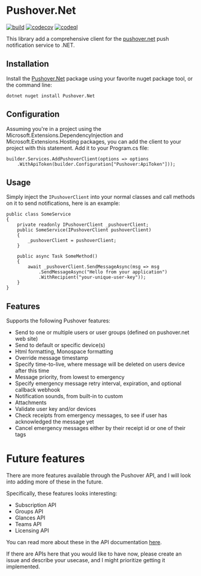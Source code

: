 # Pushover.Net

[![build](https://github.com/lassevk/Pushover.Net/actions/workflows/build.yml/badge.svg)](https://github.com/lassevk/Pushover.Net/actions/workflows/build.yml)
[![codecov](https://codecov.io/gh/lassevk/Pushover.Net/graph/badge.svg?token=N58US136E7)](https://codecov.io/gh/lassevk/Pushover.Net)
[![codeql](https://github.com/lassevk/Pushover.NEt/actions/workflows/github-code-scanning/codeql/badge.svg)](https://github.com/lassevk/Pushover.Net/actions/workflows/github-code-scanning/codeql)

This library add a comprehensive client for the [pushover.net](https://pushover.net)
push notification service to .NET.

## Installation

Install the [Pushover.Net](https://www.nuget.org/packages/Pushover.NET) package using your
favorite nuget package tool, or the command line:

    dotnet nuget install Pushover.Net

## Configuration

Assuming you're in a project using the Microsoft.Extensions.DependencyInjection and
Microsoft.Extensions.Hosting packages, you can add the client to your project with this
statement. Add it to your Program.cs file:

    builder.Services.AddPushoverClient(options => options
        .WithApiToken(builder.Configuration["Pushover:ApiToken"]));
   
## Usage

Simply inject the `IPushoverClient` into your normal classes and call methods on it to send
notifications, here is an example:

    public class SomeService
    {
        private readonly IPushoverClient _pushoverClient;
        public SomeService(IPushoverClient pushoverClient)
        {
            _pushoverClient = pushoverClient;
        }

        public async Task SomeMethod()
        {
            await _pushoverClient.SendMessageAsync(msg => msg
                .SendMessageAsync("Hello from your application")
                .WithRecipient("your-unique-user-key"));
        }
    }

## Features

Supports the following Pushover features:

* Send to one or multiple users or user groups (defined on pushover.net web site)
* Send to default or specific device(s)
* Html formatting, Monospace formatting
* Override message timestamp
* Specify time-to-live, where message will be deleted on users device after this time
* Message priority, from lowest to emergency
* Specify emergency message retry interval, expiration, and optional callback webhook
* Notification sounds, from built-in to custom
* Attachments
* Validate user key and/or devices
* Check receipts from emergency messages, to see if user has acknowledged the message yet
* Cancel emergency messages either by their receipt id or one of their tags

# Future features

There are more features available through the Pushover API, and I will look into adding
more of these in the future.

Specifically, these features looks interesting:

* Subscription API
* Groups API
* Glances API
* Teams API
* Licensing API

You can read more about these in the API documentation [here](https://pushover.net/api).

If there are APIs here that you would like to have now, please create an issue and
describe your usecase, and I might prioritize getting it implemented.
